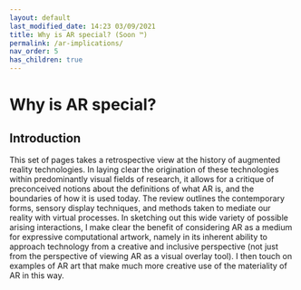 ```yaml
---
layout: default
last_modified_date: 14:23 03/09/2021
title: Why is AR special? (Soon ™)
permalink: /ar-implications/
nav_order: 5
has_children: true
---
```


# Why is AR special?

## Introduction
This set of pages takes a retrospective view at the history of augmented reality technologies. In laying clear the origination of these technologies within predominantly visual fields of research, it allows for a critique of preconceived notions about the definitions of what AR is, and the boundaries of how it is used today. The review outlines the contemporary forms, sensory display techniques, and methods taken to mediate our reality with virtual processes. In sketching out this wide variety of possible arising interactions, I make clear the benefit of considering AR as a medium for expressive computational artwork, namely in its inherent ability to approach technology from a creative and inclusive perspective (not just from the perspective of viewing AR as a visual overlay tool). I then touch on examples of AR art that make much more creative use of the materiality of AR in this way.
